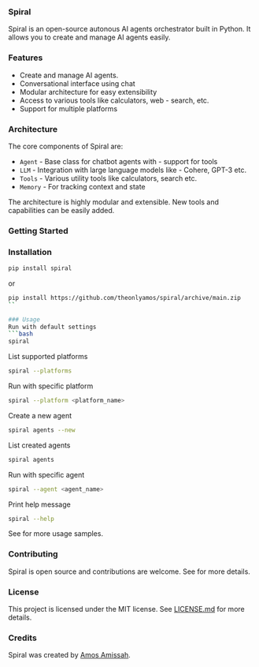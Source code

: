 ### Spiral
Spiral is an open-source autonous AI agents orchestrator built in Python. It allows you to create and manage AI agents easily.

### Features
- Create and manage AI agents.
- Conversational interface using chat
- Modular architecture for easy extensibility
- Access to various tools like calculators, web - search, etc.
- Support for multiple platforms

### Architecture
The core components of Spiral are:

- `Agent` - Base class for chatbot agents with - support for tools
- `LLM` - Integration with large language models like - Cohere, GPT-3 etc.
- `Tools` - Various utility tools like calculators, search etc.
- `Memory` - For tracking context and state

The architecture is highly modular and extensible. New tools and capabilities can be easily added.

### Getting Started

### Installation
```bash
pip install spiral
```
or
```bash
pip install https://github.com/theonlyamos/spiral/archive/main.zip
``

### Usage
Run with default settings
```bash
spiral
```

List supported platforms
```bash
spiral --platforms
```

Run with specific platform
```bash
spiral --platform <platform_name>
```

Create a new agent
```bash
spiral agents --new
```

List created agents
```bash
spiral agents
```

Run with specific agent
```bash
spiral --agent <agent_name>
```

Print help message
```bash
spiral --help
```

See [](examples) for more usage samples.

### Contributing
Spiral is open source and contributions are welcome. See [](CONTRIBUTING.md) for more details.

### License
This project is licensed under the MIT license. See [LICENSE.md](LICENSE.md) for more details.

### Credits
Spiral was created by [Amos Amissah](https://github.com/theonlyamos).